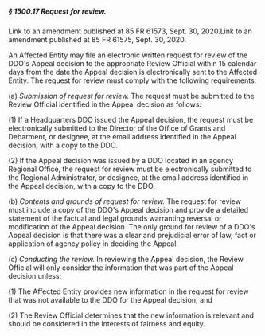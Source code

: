 ##### § 1500.17 Request for review. #####

Link to an amendment published at 85 FR 61573, Sept. 30, 2020.Link to an amendment published at 85 FR 61575, Sept. 30, 2020.

An Affected Entity may file an electronic written request for review of the DDO's Appeal decision to the appropriate Review Official within 15 calendar days from the date the Appeal decision is electronically sent to the Affected Entity. The request for review must comply with the following requirements:

(a) *Submission of request for review.* The request must be submitted to the Review Official identified in the Appeal decision as follows:

(1) If a Headquarters DDO issued the Appeal decision, the request must be electronically submitted to the Director of the Office of Grants and Debarment, or designee, at the email address identified in the Appeal decision, with a copy to the DDO.

(2) If the Appeal decision was issued by a DDO located in an agency Regional Office, the request for review must be electronically submitted to the Regional Administrator, or designee, at the email address identified in the Appeal decision, with a copy to the DDO.

(b) *Contents and grounds of request for review.* The request for review must include a copy of the DDO's Appeal decision and provide a detailed statement of the factual and legal grounds warranting reversal or modification of the Appeal decision. The only ground for review of a DDO's Appeal decision is that there was a clear and prejudicial error of law, fact or application of agency policy in deciding the Appeal.

(c) *Conducting the review.* In reviewing the Appeal decision, the Review Official will only consider the information that was part of the Appeal decision unless:

(1) The Affected Entity provides new information in the request for review that was not available to the DDO for the Appeal decision; and

(2) The Review Official determines that the new information is relevant and should be considered in the interests of fairness and equity.